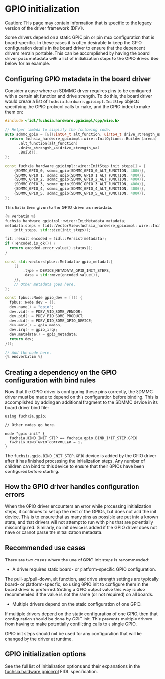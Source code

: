 # GPIO initialization

Caution: This page may contain information that is specific to the legacy
version of the driver framework (DFv1).

Some drivers depend on a static GPIO pin or pin mux configuration that is
board-specific. In these cases it is often desirable to keep the GPIO
configuration details in the board driver to ensure that the dependent drivers
remain portable. This can be accomplished by having the board driver pass
metadata with a list of initialization steps to the GPIO driver. See below for
an example.

## Configuring GPIO metadata in the board driver

Consider a case where an SDMMC driver requires pins to be configured with a
certain alt function and drive strength. To do this, the board driver would
create a list of `fuchsia.hardware.gpioimpl.InitStep` objects specifying the
GPIO protocol calls to make, and the GPIO index to make them on:

```cpp
#include <fidl/fuchsia.hardware.gpioimpl/cpp/wire.h>

// Helper lambda to simplify the following code.
auto sdmmc_gpio = [&](uint64_t alt_function, uint64_t drive_strength_ua) {
  return fuchsia_hardware_gpioimpl::wire::InitOptions::Builder(arena)
      .alt_function(alt_function)
      .drive_strength_ua(drive_strength_ua)
      .Build();
};

const fuchsia_hardware_gpioimpl::wire::InitStep init_steps[] = {
    {SDMMC_GPIO_0, sdmmc_gpio(SDMMC_GPIO_0_ALT_FUNCTION, 4000)},
    {SDMMC_GPIO_1, sdmmc_gpio(SDMMC_GPIO_1_ALT_FUNCTION, 4000)},
    {SDMMC_GPIO_2, sdmmc_gpio(SDMMC_GPIO_2_ALT_FUNCTION, 4000)},
    {SDMMC_GPIO_3, sdmmc_gpio(SDMMC_GPIO_3_ALT_FUNCTION, 4000)},
    {SDMMC_GPIO_4, sdmmc_gpio(SDMMC_GPIO_4_ALT_FUNCTION, 4000)},
    {SDMMC_GPIO_5, sdmmc_gpio(SDMMC_GPIO_5_ALT_FUNCTION, 4000)},
};
```

This list is then given to the GPIO driver as metadata:

```cpp
{% verbatim %}
fuchsia_hardware_gpioimpl::wire::InitMetadata metadata;
metadata.steps = fidl::VectorView<fuchsia_hardware_gpioimpl::wire::InitStep>::FromExternal(
    init_steps, std::size(init_steps));

fit::result encoded = fidl::Persist(metadata);
if (!encoded.is_ok()) {
  return encoded.error_value().status();
}

const std::vector<fpbus::Metadata> gpio_metadata{
    {{
        .type = DEVICE_METADATA_GPIO_INIT_STEPS,
        .data = std::move(encoded.value()),
    }},
    // Other metadata goes here.
};

const fpbus::Node gpio_dev = []() {
  fpbus::Node dev = {};
  dev.name() = "gpio";
  dev.vid() = PDEV_VID_SOME_VENDOR;
  dev.pid() = PDEV_PID_SOME_PRODUCT;
  dev.did() = PDEV_DID_SOME_GPIO_DEVICE;
  dev.mmio() = gpio_mmios;
  dev.irq() = gpio_irqs;
  dev.metadata() = gpio_metadata;
  return dev;
}();

// Add the node here.
{% endverbatim %}
```

## Creating a dependency on the GPIO configuration with bind rules

Now that the GPIO driver is configuring these pins correctly, the SDMMC driver
must be made to depend on this configuration before binding. This is
accomplished by adding an additional fragment to the SDMMC device in its board
driver bind file:

```none
using fuchsia.gpio;

// Other nodes go here.

node "gpio-init" {
  fuchsia.BIND_INIT_STEP == fuchsia.gpio.BIND_INIT_STEP.GPIO;
  fuchsia.BIND_GPIO_CONTROLLER = 1;
}
```

The `fuchsia.gpio.BIND_INIT_STEP.GPIO` device is added by the GPIO driver after
it has finished processing the initialization steps. Any number of children can
bind to this device to ensure that their GPIOs have been configured before
starting.

## How the GPIO driver handles configuration errors

When the GPIO driver encounters an error while processing initialization steps,
it continues to set up the rest of the GPIOs, but does not add the init device.
This is to ensure that as many pins as possible are put into a known state, and
that drivers will not attempt to run with pins that are potentially
misconfigured. Similarly, no init device is added if the GPIO driver does not
have or cannot parse the initialization metadata.

## Recommended use cases

There are two cases where the use of GPIO init steps is recommended:

- A driver requires static board- or platform-specific GPIO configuration.

The pull-up/pull-down, alt function, and drive strength settings are typically
board- or platform-specific, so using GPIO init to configure them in the board
driver is preferred. Setting a GPIO output value this way is also recommended if
the value is not the same (or not required) on all boards.

- Multiple drivers depend on the static configuration of one GPIO.

If multiple drivers depend on the static configuration of one GPIO, then that
configuration should be done by GPIO init. This prevents multiple drivers from
having to make potentially conflicting calls to a single GPIO.

GPIO init steps should not be used for any configuration that will be changed by
the driver at runtime.

## GPIO initialization options

See the full list of initialization options and their explanations in the
[fuchsia.hardware.gpioimpl](/sdk/fidl/fuchsia.hardware.gpioimpl/metadata.fidl) FIDL
specification.
